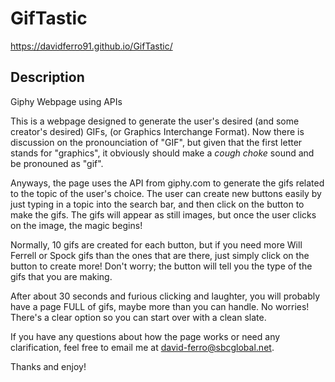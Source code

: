 # GifTastic

https://davidferro91.github.io/GifTastic/

## Description
Giphy Webpage using APIs

This is a webpage designed to generate the user's desired (and some creator's desired) GIFs, (or Graphics Interchange Format).  Now there is discussion on the pronounciation of "GIF", but given that the first letter stands for "graphics", it obviously should make a *cough choke* sound and be pronouned as "gif".

Anyways, the page uses the API from giphy.com to generate the gifs related to the topic of the user's choice.  The user can create new buttons easily by just typing in a topic into the search bar, and then click on the button to make the gifs.  The gifs will appear as still images, but once the user clicks on the image, the magic begins!

Normally, 10 gifs are created for each button, but if you need more Will Ferrell or Spock gifs than the ones that are there, just simply click on the button to create more!  Don't worry; the button will tell you the type of the gifs that you are making.

After about 30 seconds and furious clicking and laughter, you will probably have a page FULL of gifs, maybe more than you can handle.  No worries!  There's a clear option so you can start over with a clean slate.

If you have any questions about how the page works or need any clarification, feel free to email me at david-ferro@sbcglobal.net.

Thanks and enjoy!